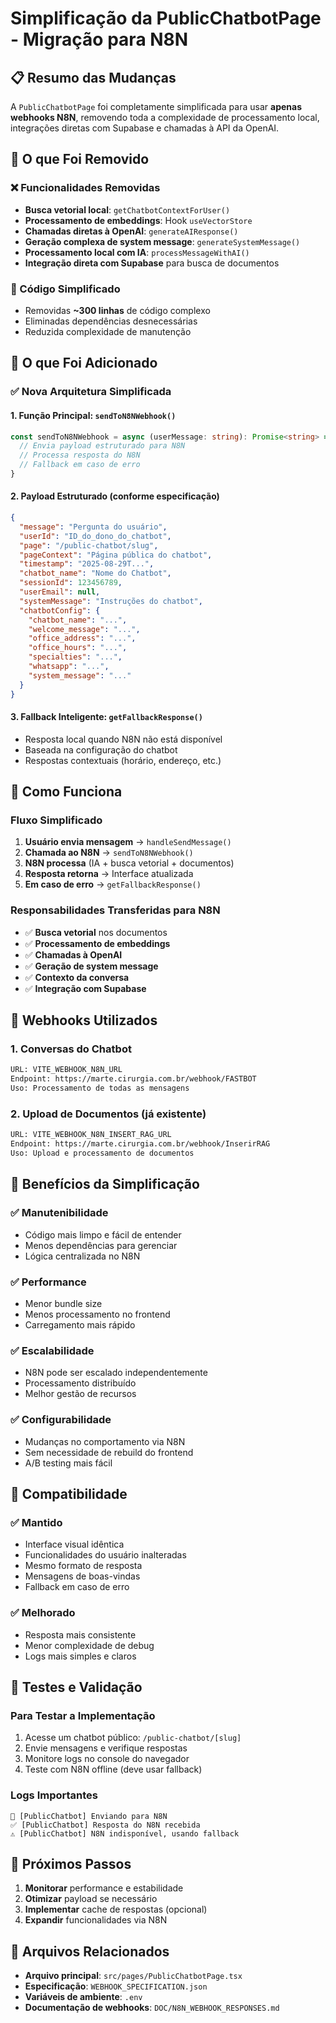 # Simplificação da PublicChatbotPage - Migração para N8N

## 📋 Resumo das Mudanças

A `PublicChatbotPage` foi completamente simplificada para usar **apenas webhooks N8N**, removendo toda a complexidade de processamento local, integrações diretas com Supabase e chamadas à API da OpenAI.

## 🔄 O que Foi Removido

### ❌ Funcionalidades Removidas

- **Busca vetorial local**: `getChatbotContextForUser()`
- **Processamento de embeddings**: Hook `useVectorStore`
- **Chamadas diretas à OpenAI**: `generateAIResponse()`
- **Geração complexa de system message**: `generateSystemMessage()`
- **Processamento local com IA**: `processMessageWithAI()`
- **Integração direta com Supabase** para busca de documentos

### 🧹 Código Simplificado

- Removidas **~300 linhas** de código complexo
- Eliminadas dependências desnecessárias
- Reduzida complexidade de manutenção

## 🚀 O que Foi Adicionado

### ✅ Nova Arquitetura Simplificada

#### 1. **Função Principal**: `sendToN8NWebhook()`

```typescript
const sendToN8NWebhook = async (userMessage: string): Promise<string> => {
  // Envia payload estruturado para N8N
  // Processa resposta do N8N
  // Fallback em caso de erro
}
```

#### 2. **Payload Estruturado** (conforme especificação)

```json
{
  "message": "Pergunta do usuário",
  "userId": "ID_do_dono_do_chatbot",
  "page": "/public-chatbot/slug",
  "pageContext": "Página pública do chatbot",
  "timestamp": "2025-08-29T...",
  "chatbot_name": "Nome do Chatbot",
  "sessionId": 123456789,
  "userEmail": null,
  "systemMessage": "Instruções do chatbot",
  "chatbotConfig": {
    "chatbot_name": "...",
    "welcome_message": "...",
    "office_address": "...",
    "office_hours": "...",
    "specialties": "...",
    "whatsapp": "...",
    "system_message": "..."
  }
}
```

#### 3. **Fallback Inteligente**: `getFallbackResponse()`

- Resposta local quando N8N não está disponível
- Baseada na configuração do chatbot
- Respostas contextuais (horário, endereço, etc.)

## 🔧 Como Funciona

### Fluxo Simplificado

1. **Usuário envia mensagem** → `handleSendMessage()`
2. **Chamada ao N8N** → `sendToN8NWebhook()`
3. **N8N processa** (IA + busca vetorial + documentos)
4. **Resposta retorna** → Interface atualizada
5. **Em caso de erro** → `getFallbackResponse()`

### Responsabilidades Transferidas para N8N

- ✅ **Busca vetorial** nos documentos
- ✅ **Processamento de embeddings**
- ✅ **Chamadas à OpenAI**
- ✅ **Geração de system message**
- ✅ **Contexto da conversa**
- ✅ **Integração com Supabase**

## 📡 Webhooks Utilizados

### 1. Conversas do Chatbot

```bash
URL: VITE_WEBHOOK_N8N_URL
Endpoint: https://marte.cirurgia.com.br/webhook/FASTBOT
Uso: Processamento de todas as mensagens
```

### 2. Upload de Documentos (já existente)

```bash
URL: VITE_WEBHOOK_N8N_INSERT_RAG_URL  
Endpoint: https://marte.cirurgia.com.br/webhook/InserirRAG
Uso: Upload e processamento de documentos
```

## 🎯 Benefícios da Simplificação

### ✅ **Manutenibilidade**

- Código mais limpo e fácil de entender
- Menos dependências para gerenciar
- Lógica centralizada no N8N

### ✅ **Performance**

- Menor bundle size
- Menos processamento no frontend
- Carregamento mais rápido

### ✅ **Escalabilidade**

- N8N pode ser escalado independentemente
- Processamento distribuído
- Melhor gestão de recursos

### ✅ **Configurabilidade**

- Mudanças no comportamento via N8N
- Sem necessidade de rebuild do frontend
- A/B testing mais fácil

## 🔄 Compatibilidade

### ✅ **Mantido**

- Interface visual idêntica
- Funcionalidades do usuário inalteradas
- Mesmo formato de resposta
- Mensagens de boas-vindas
- Fallback em caso de erro

### ✅ **Melhorado**

- Resposta mais consistente
- Menor complexidade de debug
- Logs mais simples e claros

## 🧪 Testes e Validação

### Para Testar a Implementação

1. Acesse um chatbot público: `/public-chatbot/[slug]`
2. Envie mensagens e verifique respostas
3. Monitore logs no console do navegador
4. Teste com N8N offline (deve usar fallback)

### Logs Importantes

```
🚀 [PublicChatbot] Enviando para N8N
✅ [PublicChatbot] Resposta do N8N recebida  
⚠️ [PublicChatbot] N8N indisponível, usando fallback
```

## 📝 Próximos Passos

1. **Monitorar** performance e estabilidade
2. **Otimizar** payload se necessário
3. **Implementar** cache de respostas (opcional)
4. **Expandir** funcionalidades via N8N

## 🔗 Arquivos Relacionados

- **Arquivo principal**: `src/pages/PublicChatbotPage.tsx`
- **Especificação**: `WEBHOOK_SPECIFICATION.json`
- **Variáveis de ambiente**: `.env`
- **Documentação de webhooks**: `DOC/N8N_WEBHOOK_RESPONSES.md`
